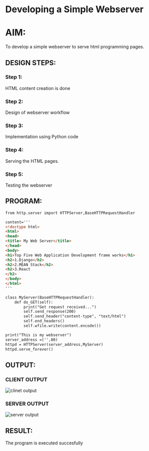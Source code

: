 # Developing a Simple Webserver

# AIM:

To develop a simple webserver to serve html programming pages.

## DESIGN STEPS:

### Step 1:

HTML content creation is done

### Step 2:

Design of webserver workflow

### Step 3:

Implementation using Python code

### Step 4:

Serving the HTML pages.

### Step 5:

Testing the webserver

## PROGRAM:

```html
from http.server import HTTPServer,BaseHTTPRequestHandler

content='''
<!doctype html>
<html>
<head>
<title> My Web Server</title>
</head>
<body>
<h1>Top Five Web Application Development frame works</h1>
<h2>1.Django</h2>
<h2>2.MEAN Stack</h2>
<h2>3.React
</h2>
</body>
</html>
'''

class MyServer(BaseHTTPRequestHandler):
    def do_GET(self):
        print("Get request received...")
        self.send_response(200) 
        self.send_header("content-type", "text/html")       
        self.end_headers()
        self.wfile.write(content.encode())

print("This is my webserver") 
server_address =('',80)
httpd = HTTPServer(server_address,MyServer)
httpd.serve_forever()

```

## OUTPUT:

### CLIENT OUTPUT

![clinet output](https://github.com/MoenishBaalan/webserver/assets/147473396/7fdd471c-7ae8-480d-aa4a-276224b8bbf9)

### SERVER OUTPUT

![server output](https://github.com/MoenishBaalan/webserver/assets/147473396/17cd4411-92fc-4676-93de-4dd4e2749b4e)

## RESULT:

The program is executed succesfully
